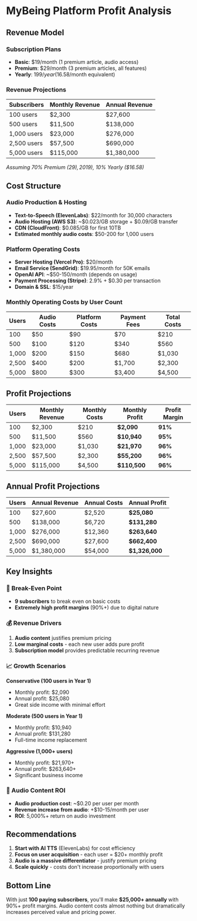 # MyBeing Platform Profit Analysis

## Revenue Model

### Subscription Plans
- **Basic**: $19/month (1 premium article, audio access)
- **Premium**: $29/month (3 premium articles, all features) 
- **Yearly**: $199/year ($16.58/month equivalent)

### Revenue Projections

| Subscribers | Monthly Revenue | Annual Revenue |
|-------------|----------------|----------------|
| 100 users   | $2,300         | $27,600        |
| 500 users   | $11,500        | $138,000       |
| 1,000 users | $23,000        | $276,000       |
| 2,500 users | $57,500        | $690,000       |
| 5,000 users | $115,000       | $1,380,000     |

*Assuming 70% Premium ($29), 20% Basic ($19), 10% Yearly ($16.58)*

## Cost Structure

### Audio Production & Hosting
- **Text-to-Speech (ElevenLabs)**: $22/month for 30,000 characters
- **Audio Hosting (AWS S3)**: ~$0.023/GB storage + $0.09/GB transfer
- **CDN (CloudFront)**: $0.085/GB for first 10TB
- **Estimated monthly audio costs**: $50-200 for 1,000 users

### Platform Operating Costs
- **Server Hosting (Vercel Pro)**: $20/month
- **Email Service (SendGrid)**: $19.95/month for 50K emails
- **OpenAI API**: ~$50-150/month (depends on usage)
- **Payment Processing (Stripe)**: 2.9% + $0.30 per transaction
- **Domain & SSL**: $15/year

### Monthly Operating Costs by User Count

| Users | Audio Costs | Platform Costs | Payment Fees | Total Costs |
|-------|-------------|----------------|--------------|-------------|
| 100   | $50         | $90            | $70          | $210        |
| 500   | $100        | $120           | $340         | $560        |
| 1,000 | $200        | $150           | $680         | $1,030      |
| 2,500 | $400        | $200           | $1,700       | $2,300      |
| 5,000 | $800        | $300           | $3,400       | $4,500      |

## Profit Projections

| Users | Monthly Revenue | Monthly Costs | **Monthly Profit** | **Profit Margin** |
|-------|----------------|---------------|-------------------|-------------------|
| 100   | $2,300         | $210          | **$2,090**        | **91%**           |
| 500   | $11,500        | $560          | **$10,940**       | **95%**           |
| 1,000 | $23,000        | $1,030        | **$21,970**       | **96%**           |
| 2,500 | $57,500        | $2,300        | **$55,200**       | **96%**           |
| 5,000 | $115,000       | $4,500        | **$110,500**      | **96%**           |

## Annual Profit Projections

| Users | Annual Revenue | Annual Costs | **Annual Profit** |
|-------|----------------|--------------|-------------------|
| 100   | $27,600        | $2,520       | **$25,080**       |
| 500   | $138,000       | $6,720       | **$131,280**      |
| 1,000 | $276,000       | $12,360      | **$263,640**      |
| 2,500 | $690,000       | $27,600      | **$662,400**      |
| 5,000 | $1,380,000     | $54,000      | **$1,326,000**    |

## Key Insights

### 🎯 Break-Even Point
- **9 subscribers** to break even on basic costs
- **Extremely high profit margins** (90%+) due to digital nature

### 💰 Revenue Drivers
1. **Audio content** justifies premium pricing
2. **Low marginal costs** - each new user adds pure profit
3. **Subscription model** provides predictable recurring revenue

### 📈 Growth Scenarios

**Conservative (100 users in Year 1)**
- Monthly profit: $2,090
- Annual profit: $25,080
- Great side income with minimal effort

**Moderate (500 users in Year 1)**
- Monthly profit: $10,940
- Annual profit: $131,280
- Full-time income replacement

**Aggressive (1,000+ users)**
- Monthly profit: $21,970+
- Annual profit: $263,640+
- Significant business income

### 🚀 Audio Content ROI
- **Audio production cost**: ~$0.20 per user per month
- **Revenue increase from audio**: +$10-15/month per user
- **ROI**: 5,000%+ return on audio investment

## Recommendations

1. **Start with AI TTS** (ElevenLabs) for cost efficiency
2. **Focus on user acquisition** - each user = $20+ monthly profit
3. **Audio is a massive differentiator** - justify premium pricing
4. **Scale quickly** - costs don't increase proportionally with users

## Bottom Line
With just **100 paying subscribers**, you'll make **$25,000+ annually** with 90%+ profit margins. Audio content costs almost nothing but dramatically increases perceived value and pricing power.
